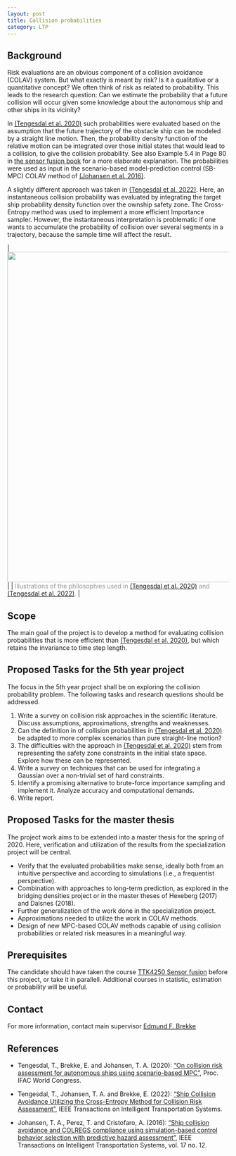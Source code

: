 ```yaml
---
layout: post
title: Collision probabilities
category: LTP
---
```

## Background
Risk evaluations are an obvious component of a collision avoidance (COLAV) system. But what exactly is meant by risk? Is it a qualitative or a quantitative concept? We often think of risk as related to probability. This leads to the research question: Can we estimate the probability that a future collision will occur given some knowledge about the autonomous ship and other ships in its vicinity? 

In [(Tengesdal et al. 2020)] such probabilities were evaluated based on the assumption that the future trajectory of the obstacle ship can be modeled by a straight line motion. Then, the probability density function of the relative motion can be integrated over those initial states that would lead to a collision, to give the collision probability.  See also Example 5.4 in Page 80 in [the sensor fusion book] for a more elaborate explanation. The probabilities were used as input in the scenario-based model-prediction control (SB-MPC) COLAV method of [(Johansen et al. 2016)].

A slightly different approach was taken in [(Tengesdal et al. 2022)]. Here, an instantaneous collision probability was evaluated by integrating the target ship probability density function over the ownship safety zone. The Cross-Entropy method was used to implement a more efficient Importance sampler. However, the instantaneous interpretation is problematic if one wants to accumulate the probability of collision over several segments in a trajectory, because the sample time will affect the result. 

|<img src="{{site.url}}/assets/colavprobs.png" width="750" > | 
| <span style="color:#959595">Illustrations of the philosophies used in  [(Tengesdal et al. 2020)] and [(Tengesdal et al. 2022)]. </span> | 

## Scope
The main goal of the project is to develop a method for evaluating collision probabilities that is more efficient than [(Tengesdal et al. 2020)], but which retains the invariance to time step length. 

## Proposed Tasks for the 5th year project

The focus in the 5th year project shall be on exploring the collision probability problem. The following tasks and research questions should be addressed.

1. Write a survey on collision risk approaches in the scientific literature. Discuss assumptions, approximations, strengths and weaknesses.
2. Can the definition in of collision probabilities in [(Tengesdal et al. 2020)] be adapted to more complex scenarios than pure straight-line motion? 
3. The difficulties with the approach in [(Tengesdal et al. 2020)] stem from representing the safety zone constraints in the initial state space. Explore how these can be represented. 
4. Write a survey on techniques that can be used for integrating a Gaussian over a non-trivial set of hard constraints. 
5. Identify a promising alternative to brute-force importance sampling and implement it. Analyze accuracy and computational demands. 
6. Write report.

## Proposed Tasks for the master thesis

The project work aims to be extended into a master thesis for the spring of 2020. Here, verification and utilization of the results from the specialization project will be central. 

- Verify that the evaluated probabilities make sense, ideally both from an intuitive perspective and according to simulations (i.e., a frequentist perspective).
- Combination with approaches to long-term prediction, as explored in the bridging densities project or in the master theses of Hexeberg (2017) and Dalsnes (2018). 
- Further generalization of the work done in the specialization project. 
- Approximations needed to utilize the work in COLAV methods.
- Design of new MPC-based COLAV methods capable of using collision probabilities or related risk measures in a meaningful way. 

## Prerequisites

The candidate should have taken the course [TTK4250 Sensor fusion]  before this project, or take it in parallell. Additional courses in statistic, estimation or probability will be useful. 

## Contact
For more information, contact main supervisor [Edmund F. Brekke](http://www.ntnu.no/ansatte/edmundfo)

## References

* Tengesdal, T.,  Brekke, E. and Johansen, T. A. (2020): [“On collision risk assessment for autonomous ships using scenario-based MPC”](https://folk.ntnu.no/torarnj/TTengesdal_2020_On_collision_risk_assessment_for_autonomous_ships_using_scenario_based_mpc.pdf), Proc. IFAC World Congress.

* Tengesdal, T., Johansen, T. A. and Brekke, E. (2022): [“Ship Collision Avoidance Utilizing the Cross-Entropy Method for Collision Risk Assessment”](https://ieeexplore.ieee.org/stamp/stamp.jsp?tp=&arnumber=9508828), IEEE Transactions on Intelligent Transportation Systems.

* Johansen, T. A., Perez, T. and Cristofaro, A. (2016): [“Ship collision avoidance and COLREGS compliance using simulation-based control behavior selection with predictive hazard assessment”](https://ntnuopen.ntnu.no/ntnu-xmlui/handle/11250/2469879), IEEE Transactions on Intelligent Transportation Systems, vol. 17 no. 12.


[the sensor fusion book]: http://folk.ntnu.no/edmundfo/msc2019-2020/sf13chapters.pdf
[TTK4250 Sensor fusion]: http://folk.ntnu.no/edmundfo/msc2019-2020/sf13chapters.pdf
[(Tengesdal et al. 2020)]: https://folk.ntnu.no/torarnj/TTengesdal_2020_On_collision_risk_assessment_for_autonomous_ships_using_scenario_based_mpc.pdf
[(Johansen et al. 2016)]: https://ntnuopen.ntnu.no/ntnu-xmlui/handle/11250/2469879
[(Tengesdal et al. 2022)]: https://ieeexplore.ieee.org/stamp/stamp.jsp?tp=&arnumber=9508828